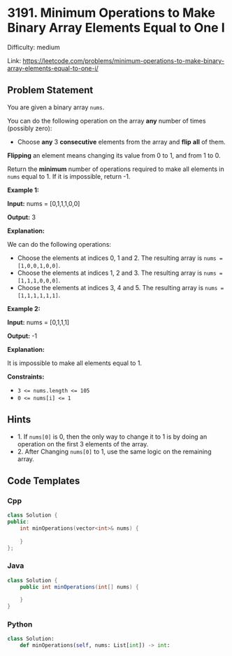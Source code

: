 # 3191. Minimum Operations to Make Binary Array Elements Equal to One I

Difficulty: medium

Link: https://leetcode.com/problems/minimum-operations-to-make-binary-array-elements-equal-to-one-i/

## Problem Statement

You are given a binary array `nums`.

You can do the following operation on the array **any** number of times (possibly zero):

* Choose **any** 3 **consecutive** elements from the array and **flip** **all** of them.

**Flipping** an element means changing its value from 0 to 1, and from 1 to 0\.

Return the **minimum** number of operations required to make all elements in `nums` equal to 1\. If it is impossible, return \-1\.

**Example 1:**

**Input:** nums \= \[0,1,1,1,0,0]

**Output:** 3

**Explanation:**  

We can do the following operations:

* Choose the elements at indices 0, 1 and 2\. The resulting array is `nums = [1,0,0,1,0,0]`.
* Choose the elements at indices 1, 2 and 3\. The resulting array is `nums = [1,1,1,0,0,0]`.
* Choose the elements at indices 3, 4 and 5\. The resulting array is `nums = [1,1,1,1,1,1]`.

**Example 2:**

**Input:** nums \= \[0,1,1,1]

**Output:** \-1

**Explanation:**  

It is impossible to make all elements equal to 1\.

**Constraints:**

* `3 <= nums.length <= 105`
* `0 <= nums[i] <= 1`

## Hints

- 1\. If `nums[0]` is 0, then the only way to change it to 1 is by doing an operation on the first 3 elements of the array.
- 2\. After Changing `nums[0]` to 1, use the same logic on the remaining array.

## Code Templates

### Cpp
```cpp
class Solution {
public:
    int minOperations(vector<int>& nums) {
        
    }
};
```

### Java
```java
class Solution {
    public int minOperations(int[] nums) {
        
    }
}
```

### Python
```python
class Solution:
    def minOperations(self, nums: List[int]) -> int:
        
```


